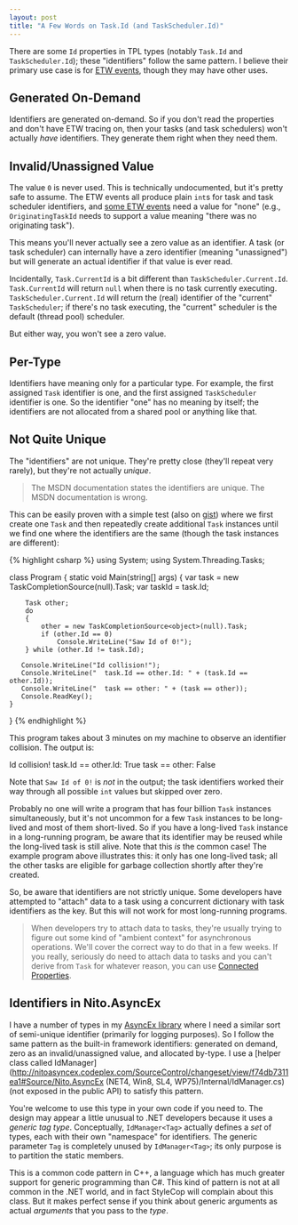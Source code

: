 ```yaml
---
layout: post
title: "A Few Words on Task.Id (and TaskScheduler.Id)"
---
```

There are some `Id` properties in TPL types (notably `Task.Id` and `TaskScheduler.Id`); these "identifiers" follow the same pattern. I believe their primary use case is for [ETW events](http://msdn.microsoft.com/en-us/library/ee517329.aspx), though they may have other uses.

## Generated On-Demand

Identifiers are generated on-demand. So if you don't read the properties and don't have ETW tracing on, then your tasks (and task schedulers) won't actually _have_ identifiers. They generate them right when they need them.

## Invalid/Unassigned Value

The value `0` is never used. This is technically undocumented, but it's pretty safe to assume. The ETW events all produce plain `int`s for task and task scheduler identifiers, and [some ETW events](http://msdn.microsoft.com/en-us/library/ee517329.aspx) need a value for "none" (e.g., `OriginatingTaskId` needs to support a value meaning "there was no originating task").

This means you'll never actually see a zero value as an identifier. A task (or task scheduler) can internally have a zero identifier (meaning "unassigned") but will generate an actual identifier if that value is ever read.

Incidentally, `Task.CurrentId` is a bit different than `TaskScheduler.Current.Id`. `Task.CurrentId` will return `null` when there is no task currently executing. `TaskScheduler.Current.Id` will return the (real) identifier of the "current" `TaskScheduler`; if there's no task executing, the "current" scheduler is the default (thread pool) scheduler.

But either way, you won't see a zero value.

## Per-Type

Identifiers have meaning only for a particular type. For example, the first assigned `Task` identifier is one, and the first assigned `TaskScheduler` identifier is one. So the identifier "one" has no meaning by itself; the identifiers are not allocated from a shared pool or anything like that.

## Not Quite Unique

The "identifiers" are not unique. They're pretty close (they'll repeat very rarely), but they're not actually _unique_.

> The MSDN documentation states the identifiers are unique. The MSDN documentation is wrong.

This can be easily proven with a simple test (also on [gist](https://gist.github.com/StephenCleary/5108676)) where we first create one `Task` and then repeatedly create additional `Task` instances until we find one where the identifiers are the same (though the task instances are different):

{% highlight csharp %}
using System;
using System.Threading.Tasks;

class Program
{
    static void Main(string[] args)
    {
        var task = new TaskCompletionSource<object>(null).Task;
        var taskId = task.Id;

        Task other;
        do
        {
            other = new TaskCompletionSource<object>(null).Task;
            if (other.Id == 0)
                Console.WriteLine("Saw Id of 0!");
        } while (other.Id != task.Id);

       Console.WriteLine("Id collision!");
       Console.WriteLine("  task.Id == other.Id: " + (task.Id == other.Id));
       Console.WriteLine("  task == other: " + (task == other));
       Console.ReadKey();
    }
}
{% endhighlight %}

This program takes about 3 minutes on my machine to observe an identifier collision. The output is:

Id collision!
  task.Id == other.Id: True
  task == other: False

Note that `Saw Id of 0!` is _not_ in the output; the task identifiers worked their way through all possible `int` values but skipped over zero.

Probably no one will write a program that has four billion `Task` instances simultaneously, but it's not uncommon for a few `Task` instances to be long-lived and most of them short-lived. So if you have a long-lived `Task` instance in a long-running program, be aware that its identifier may be reused while the long-lived task is still alive. Note that this _is_ the common case! The example program above illustrates this: it only has one long-lived task; all the other tasks are eligible for garbage collection shortly after they're created.

So, be aware that identifiers are not strictly unique. Some developers have attempted to "attach" data to a task using a concurrent dictionary with task identifiers as the key. But this will not work for most long-running programs.

> When developers try to attach data to tasks, they're usually trying to figure out some kind of "ambient context" for asynchronous operations. We'll cover the correct way to do that in a few weeks. If you really, seriously do need to attach data to tasks and you can't derive from `Task` for whatever reason, you can use [Connected Properties](http://connectedproperties.codeplex.com/).

## Identifiers in Nito.AsyncEx

I have a number of types in my [AsyncEx library](http://nitoasyncex.codeplex.com) where I need a similar sort of semi-unique identifier (primarily for logging purposes). So I follow the same pattern as the built-in framework identifiers: generated on demand, zero as an invalid/unassigned value, and allocated by-type. I use a [helper class called IdManager](http://nitoasyncex.codeplex.com/SourceControl/changeset/view/f74db7311ea1#Source/Nito.AsyncEx (NET4, Win8, SL4, WP75)/Internal/IdManager.cs) (not exposed in the public API) to satisfy this pattern.

You're welcome to use this type in your own code if you need to. The design may appear a little unusual to .NET developers because it uses a _generic tag type_. Conceptually, `IdManager<Tag>` actually defines a _set_ of types, each with their own "namespace" for identifiers. The generic parameter `Tag` is completely unused by `IdManager<Tag>`; its only purpose is to partition the static members.

This is a common code pattern in C++, a language which has much greater support for generic programming than C#. This kind of pattern is not at all common in the .NET world, and in fact StyleCop will complain about this class. But it makes perfect sense if you think about generic arguments as actual _arguments_ that you pass to the _type_.

